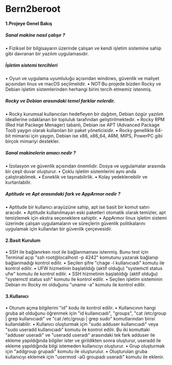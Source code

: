 # Bern2beroot

#### 1.Projeye Genel Bakış
##### Sanal makine nasıl çalışır ?
• Fiziksel bir bilgisayarın üzerinde çalışan ve kendi işletim sistemine sahip gibi davranan bir yazılım uygulamasıdır.

##### İşletim sistemi tercihleri
• Oyun ve uygulama uyumluluğu açısından windows, güvenlik ve maliyet açısından linux ve macOS seçilmelidir.
• NOT:Bu projede bizden Rocky ve Debian işletim sistemlerinden herhangi birini tercih etmemiz istenmiş.

##### Rocky ve Debian arasındaki temel farklar nelerdir.
• Rocky kurumsal kullanıcıları hedefleyen bir dağıtım, Debian özgür yazılım ideallerine odaklanan bir topluluk tarafından geliştirilmektedir.
• Rocky RPM (Red Hat Packege Menager) tabanlı, Debian ise APT (Advanced Package Tool) yaygın olarak kullanılan bir paket yöneticisidir.
• Rocky genellikle 64-bit mimarisi için yaygın, Debian ise x86, x86_64, ARM, MIPS, PowerPC gibi birçok mimariyi destekler.

##### Sanal makinelerin amacı nedir ?
• İzolasyon ve güvenlik açısından önemlidir. Dosya ve uygulamalar arasında bir çeşit duvar oluşturur.
• Çoklu işletim sistemlerini aynı anda çalıştırabilmek.
• Esneklik ve taşınabilirlik.
• Kolay yedeklenebilir ve kurtarılabilir.

##### Aptitude ve Apt arasındaki fark ve AppArmor nedir ?
• Aptitude bir kullanıcı arayüzüne sahip, apt ise basit bir komut satırı aracıdır.
• Aptitude kullanılmayan eski paketleri otomatik olarak temizler, apt temizlemek için ekstra seçeneklere sahiptir.
• AppArmor linux işletim sistemi üzerinde çalışan uygulamaların ve süreçlerin güvenlik politikalarını uygulamak için kullanılan bir güvenlik çerçevesidir.

#### 2.Basit Kurulum
• SSH ile bağlanırken root ile bağlanmaması istenmiş. Bunu test için Terminal açıp "ssh root@localhost -p 4242" komutunu yazarak bağlanıp bağlanmadığı kontrol edilir.
• Seçilen şifre "chage -l kullanıcıadı" komutu ile kontrol edilir.
• UFW hizmetinin başlatıldığı (aktif olduğu) "systemctl status ufw" komutu ile kontrol edilir.
• SSH hizmetinin başlatıldığı (aktif olduğu) "systemctl status ssh" komutu ile kontrol edilir.
• Seçilen işletim sisteminin Debian mı Rocky mi olduğunu "uname -a" komutu ile kontrol edilir.

#### 3.Kullanıcı
• Oturum açma bilgilerini "id" kodu ile kontrol edilir.
• Kullanıcının hangi gruba ait olduğunu öğrenmek için "id kullanıcıadı", "groups", "cat /etc/group | grep kullanıcıadı" ve "cat /etc/group | grep sudo" komutlarından birisi kullanılabilir.
• Kullanıcı oluşturmak için "sudo adduser kullanıcıadı" veya "sudo useradd kullanıcıadı" komutu ile kontrol edilir. Bu iki komuttaki "adduser useradı" ve "useradd useradı" arasındaki tek fark adduser ile ekleme yapıldığında bilgiler ister ve girildikten sonra oluşturur, useradd ile ekleme yapıldığında bilgi istemeden kullanıcıyı oluşturur.
• Grup oluşturmak için "addgroup grupadı" komutu ile oluşturulur.
• Oluşturulan gruba kullanıcıyı eklemek için "usermod -aG groupadı useradı" komutu ile eklenir.
